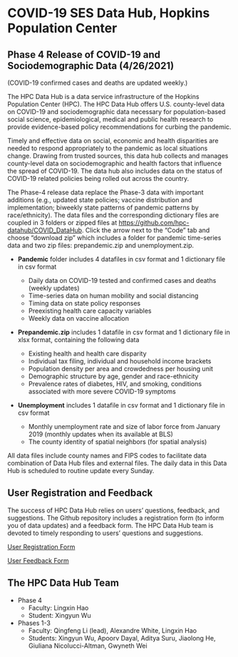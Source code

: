 # COVID-19 SES Data Hub, Hopkins Population Center

## Phase 4 Release of COVID-19 and Sociodemographic Data (4/26/2021)

(COVID-19 confirmed cases and deaths are updated weekly.)

The HPC Data Hub is a data service infrastructure of the Hopkins Population Center (HPC). The HPC Data Hub offers U.S. county-level data on COVID-19 and sociodemographic data necessary for population-based social science, epidemiological, medical and public health research to provide evidence-based policy recommendations for curbing the pandemic. 

Timely and effective data on social, economic and health disparities are needed to respond appropriately to the pandemic as local situations change. Drawing from trusted sources, this data hub collects and manages county-level data on sociodemographic and health factors that influence the spread of COVID-19. The data hub also includes data on the status of COVID-19 related policies being rolled out across the country. 

The Phase-4 release data replace the Phase-3 data with important additions (e.g., updated state policies; vaccine distribution and implementation; biweekly state patterns of pandemic patterns by race/ethnicity). The data files and the corresponding dictionary files are coupled in 3 folders or zipped files at https://github.com/hpc-datahub/COVID_DataHub. Click the arrow next to the “Code” tab and choose “download zip” which includes a folder for pandemic time-series data and two zip files: prepandemic.zip and unemployment.zip.

- **Pandemic** folder includes 4 datafiles in csv format and 1 dictionary file in csv format
    
    - Daily data on COVID-19 tested and confirmed cases and deaths (weekly updates)
    - Time-series data on human mobility and social distancing
    - Timing data on state policy responses
    - Preexisting health care capacity variables
    - Weekly data on vaccine allocation

- **Prepandemic.zip** includes 1 datafile in csv format and 1 dictionary file in xlsx format, containing the following data

    - Existing health and health care disparity 
    - Individual tax filing, individual and household income brackets
    - Population density per area and crowdedness per housing unit
    - Demographic structure by age, gender and race-ethnicity
    - Prevalence rates of diabetes, HIV, and smoking, conditions associated with more severe COVID-19 symptoms
    
- **Unemployment** includes 1 datafile in csv format and 1 dictionary file in csv format

    - Monthly unemployment rate and size of labor force from January 2019 (monthly updates when its available at BLS)
    - The county identity of spatial neighbors (for spatial analysis)

All data files include county names and FIPS codes to facilitate data combination of Data Hub files and external files. The daily data in this Data Hub is scheduled to routine update every Sunday.


## User Registration and Feedback
The success of HPC Data Hub relies on users’ questions, feedback, and suggestions. The Github repository includes a registration form (to inform you of data updates) and a feedback form. The HPC Data Hub team is devoted to timely responding to users’ questions and suggestions.

[User Registration Form](https://docs.google.com/forms/d/e/1FAIpQLSdomJngQRiPA-2tfa8WQA_nbscVf0y2hV_XRPRjFqnvx80XpA/viewform?usp=pp_url)

[User Feedback Form](https://docs.google.com/forms/d/e/1FAIpQLSeh1KCx57yQEZiGfem7dWUjyEDxmsr4sU25JOQdH80ERjpGlQ/viewform?usp=pp_url)

## The HPC Data Hub Team
- Phase 4
    - Faculty: Lingxin Hao
    - Student: Xingyun Wu
- Phases 1-3
    - Faculty: Qingfeng Li (lead), Alexandre White, Lingxin Hao
    - Students: Xingyun Wu, Apoorv Dayal, Aditya Suru, Jiaolong He, Giuliana Nicolucci-Altman, Gwyneth Wei
